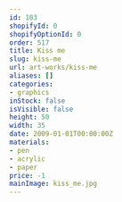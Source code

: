 ```yaml
---
id: 103
shopifyId: 0
shopifyOptionId: 0
order: 517
title: Kiss me
slug: kiss-me
url: art-works/kiss-me
aliases: []
categories:
- graphics
inStock: false
isVisible: false
height: 50
width: 35
date: 2009-01-01T00:00:00Z
materials:
- pen
- acrylic
- paper
price: -1
mainImage: kiss_me.jpg
---
```

